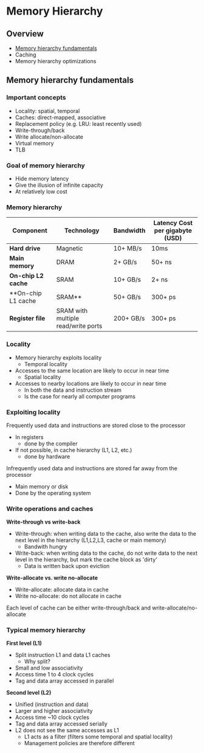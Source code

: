# Memory Hierarchy

## Overview
- [Memory hierarchy fundamentals](#memory-hierarchy-fundamentals)
- Caching
- Memory hierarchy optimizations

## Memory hierarchy fundamentals

### Important concepts
- Locality: spatial, temporal
- Caches: direct-mapped, associative
- Replacement policy (e.g. LRU: least recently used)
- Write-through/back
- Write allocate/non-allocate
- Virtual memory 
- TLB

### Goal of memory hierarchy
- Hide memory latency
- Give the illusion of infinite capacity
- At relatively low cost

### Memory hierarchy
|Component|Technology|Bandwidth|Latency Cost per gigabyte (USD)|
|-|-|-|-|
|**Hard drive**|Magnetic|10+ MB/s|10ms|< 1|
|**Main memory**|DRAM|2+ GB/s|50+ ns|< 200|
|**On-chip L2 cache**|SRAM|10+ GB/s|2+ ns|<100.000|
|**On-chip L1 cache|SRAM**|50+ GB/s|300+ ps|<100.000|
|**Register file**|SRAM with multiple read/write ports|200+ GB/s|300+ ps|>10.000.000 (?)|

### Locality
- Memory hierarchy exploits locality
  - Temporal locality
- Accesses to the same location are likely to occur in near time
  - Spatial locality
- Accesses to nearby locations are likely to occur in near time
  - In both the data and instruction stream
  - Is the case for nearly all computer programs
 
 ### Exploiting locality
 Frequently used data and instructions are stored close to the processor
- In registers
  - done by the compiler
- If not possible, in cache hierarchy (L1, L2, etc.)
  - done by hardware

Infrequently used data and instructions are stored far away from the processor
- Main memory or disk
- Done by the operating system

### Write operations and caches
**Write-through vs write-back**
- Write-through: when writing data to the cache, also write the data to the next level in the hierarchy (L1,L2,L3, cache or main memory)
  - Bandwith hungry
- Write-back: when writing data to the cache, do not write data to the next level in the hierarchy, but mark the cache block as 'dirty'
  - Data is written back upon eviction

**Write-allocate vs. write no-allocate**
- Write-allocate: allocate data in cache
- Write no-allocate: do not allocate in cache

Each level of cache can be either write-through/back and write-allocate/no-allocate

### Typical memory hierarchy
**First level (L1)**
- Split instruction L1 and data L1 caches
  - Why split?
- Small and low associativity
- Access time 1 to 4 clock cycles
- Tag and data array accessed in parallel

**Second level (L2)**
- Unified (instruction and data)
- Larger and higher associativity
- Access time ~10 clock cycles
- Tag and data array accessed serially
- L2 does not see the same accesses as L1
  - L1 acts as a filter (filters some temporal and spatial locality)
  - Management policies are therefore different
 
 
